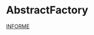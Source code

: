 # AbstractFactory
[INFORME]([https://www.google.com](https://drive.google.com/file/d/1uZvAsY18P6gJfj7x3oxTHEqZvb5nj3B4/view)https://drive.google.com/file/d/1uZvAsY18P6gJfj7x3oxTHEqZvb5nj3B4/view)
